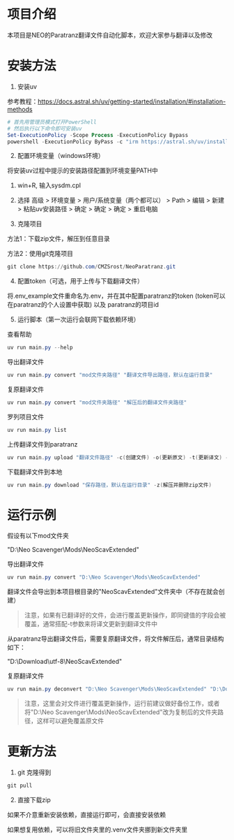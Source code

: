 # 项目介绍
本项目是NEO的Paratranz翻译文件自动化脚本，欢迎大家参与翻译以及修改

# 安装方法
1. 安装uv

参考教程：https://docs.astral.sh/uv/getting-started/installation/#installation-methods
```powershell
# 首先用管理员模式打开PowerShell
# 然后执行以下命令即可安装uv
Set-ExecutionPolicy -Scope Process -ExecutionPolicy Bypass
powershell -ExecutionPolicy ByPass -c "irm https://astral.sh/uv/install.ps1 | iex"
```

2. 配置环境变量（windows环境）

将安装uv过程中提示的安装路径配置到环境变量PATH中
   1. win+R, 输入sysdm.cpl
   2. 选择 高级 > 环境变量 > 用户/系统变量（两个都可以） > Path > 编辑 > 新建 > 粘贴uv安装路径 > 确定 > 确定 > 确定 > 重启电脑

3. 克隆项目

方法1：下载zip文件，解压到任意目录

方法2：使用git克隆项目
```powershell
git clone https://github.com/CMZSrost/NeoParatranz.git
```

4. 配置token（可选，用于上传与下载翻译文件）

将.env_example文件重命名为.env，并在其中配置paratranz的token (token可以在paratranz的个人设置中获取) 以及 paratranz的项目id

5. 运行脚本（第一次运行会联网下载依赖环境）

查看帮助
```powershell
uv run main.py --help
```
导出翻译文件
```powershell
uv run main.py convert "mod文件夹路径" "翻译文件导出路径，默认在运行目录"
```
复原翻译文件
```powershell
uv run main.py convert "mod文件夹路径" "解压后的翻译文件夹路径"
```

罗列项目文件
```powershell
uv run main.py list
```

上传翻译文件到paratranz
```powershell
uv run main.py upload "翻译文件路径" -c(创建文件) -o(更新原文) -t(更新译文) -f(更新译文时更新所有词条)
```

下载翻译文件到本地
```powershell
uv run main.py download "保存路径，默认在运行目录" -z(解压并删除zip文件)
```

# 运行示例

假设有以下mod文件夹

"D:\Neo Scavenger\Mods\NeoScavExtended"

导出翻译文件
```powershell
uv run main.py convert "D:\Neo Scavenger\Mods\NeoScavExtended"
```
翻译文件会导出到本项目根目录的"NeoScavExtended"文件夹中（不存在就会创建）
> 注意，如果有已翻译好的文件，会进行覆盖更新操作，即同键值的字段会被覆盖，通常搭配-t参数来将译文更新到翻译文件中

从paratranz导出翻译文件后，需要复原翻译文件，将文件解压后，通常目录结构如下：

"D:\Download\utf-8\NeoScavExtended"

复原翻译文件
```powershell
uv run main.py deconvert "D:\Neo Scavenger\Mods\NeoScavExtended" "D:\Download\utf-8\NeoScavExtended"
```
> 注意，这里会对文件进行覆盖更新操作，运行前建议做好备份工作，或者将"D:\Neo Scavenger\Mods\NeoScavExtended"改为复制后的文件夹路径，这样可以避免覆盖原文件

# 更新方法

1. git 克隆得到
```powershell
git pull
```

2. 直接下载zip

如果不介意重新安装依赖，直接运行即可，会直接安装依赖

如果想复用依赖，可以将旧文件夹里的.venv文件夹挪到新文件夹里